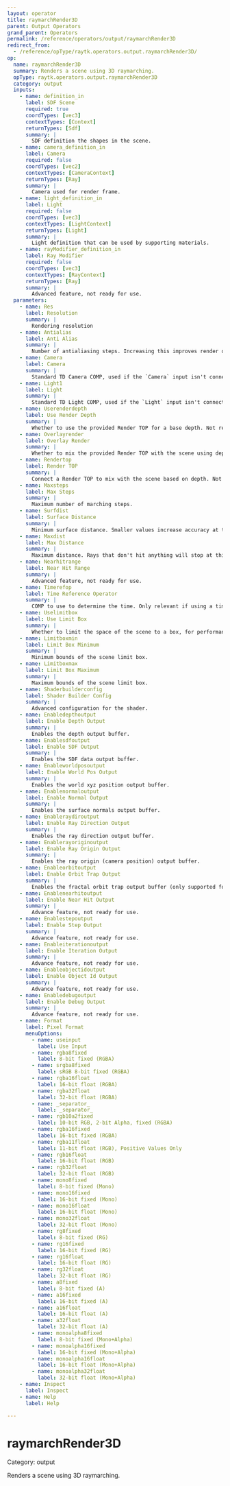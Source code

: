 ```yaml
---
layout: operator
title: raymarchRender3D
parent: Output Operators
grand_parent: Operators
permalink: /reference/operators/output/raymarchRender3D
redirect_from:
  - /reference/opType/raytk.operators.output.raymarchRender3D/
op:
  name: raymarchRender3D
  summary: Renders a scene using 3D raymarching.
  opType: raytk.operators.output.raymarchRender3D
  category: output
  inputs:
    - name: definition_in
      label: SDF Scene
      required: true
      coordTypes: [vec3]
      contextTypes: [Context]
      returnTypes: [Sdf]
      summary: |
        SDF definition the shapes in the scene.
    - name: camera_definition_in
      label: Camera
      required: false
      coordTypes: [vec2]
      contextTypes: [CameraContext]
      returnTypes: [Ray]
      summary: |
        Camera used for render frame.
    - name: light_definition_in
      label: Light
      required: false
      coordTypes: [vec3]
      contextTypes: [LightContext]
      returnTypes: [Light]
      summary: |
        Light definition that can be used by supporting materials.
    - name: rayModifier_definition_in
      label: Ray Modifier
      required: false
      coordTypes: [vec3]
      contextTypes: [RayContext]
      returnTypes: [Ray]
      summary: |
        Advanced feature, not ready for use.
  parameters:
    - name: Res
      label: Resolution
      summary: |
        Rendering resolution
    - name: Antialias
      label: Anti Alias
      summary: |
        Number of antialiasing steps. Increasing this improves render quality but can be costly.
    - name: Camera
      label: Camera
      summary: |
        Standard TD Camera COMP, used if the `Camera` input isn't connected. This camera is not yet fully functional.
    - name: Light1
      label: Light
      summary: |
        Standard TD Light COMP, used if the `Light` input isn't connected. Only point lights work, and they don't yet support distance attenuation (though the `pointLight` ROP does).
    - name: Userenderdepth
      label: Use Render Depth
      summary: |
        Whether to use the provided Render TOP for a base depth. Not ready for use.
    - name: Overlayrender
      label: Overlay Render
      summary: |
        Whether to mix the provided Render TOP with the scene using depth. Not ready for use.
    - name: Rendertop
      label: Render TOP
      summary: |
        Connect a Render TOP to mix with the scene based on depth. Not ready for use.
    - name: Maxsteps
      label: Max Steps
      summary: |
        Maximum number of marching steps.
    - name: Surfdist
      label: Surface Distance
      summary: |
        Minimum surface distance. Smaller values increase accuracy at the cost of performance.
    - name: Maxdist
      label: Max Distance
      summary: |
        Maximum distance. Rays that don't hit anything will stop at this distance. If this is too high, rays that don't hit anything will continue for a long time, causing a performance drain.
    - name: Nearhitrange
      label: Near Hit Range
      summary: |
        Advanced feature, not ready for use.
    - name: Timerefop
      label: Time Reference Operator
      summary: |
        COMP to use to determine the time. Only relevant if using a time field.
    - name: Uselimitbox
      label: Use Limit Box
      summary: |
        Whether to limit the space of the scene to a box, for performance improvements.
    - name: Limitboxmin
      label: Limit Box Minimum
      summary: |
        Minimum bounds of the scene limit box.
    - name: Limitboxmax
      label: Limit Box Maximum
      summary: |
        Maximum bounds of the scene limit box.
    - name: Shaderbuilderconfig
      label: Shader Builder Config
      summary: |
        Advanced configuration for the shader.
    - name: Enabledepthoutput
      label: Enable Depth Output
      summary: |
        Enables the depth output buffer.
    - name: Enablesdfoutput
      label: Enable SDF Output
      summary: |
        Enables the SDF data output buffer.
    - name: Enableworldposoutput
      label: Enable World Pos Output
      summary: |
        Enables the world xyz position output buffer.
    - name: Enablenormaloutput
      label: Enable Normal Output
      summary: |
        Enables the surface normals output buffer.
    - name: Enableraydiroutput
      label: Enable Ray Direction Output
      summary: |
        Enables the ray direction output buffer.
    - name: Enablerayoriginoutput
      label: Enable Ray Origin Output
      summary: |
        Enables the ray origin (camera position) output buffer.
    - name: Enableorbitoutput
      label: Enable Orbit Trap Output
      summary: |
        Enables the fractal orbit trap output buffer (only supported for certain SDFs).
    - name: Enablenearhitoutput
      label: Enable Near Hit Output
      summary: |
        Advance feature, not ready for use.
    - name: Enablestepoutput
      label: Enable Step Output
      summary: |
        Advance feature, not ready for use.
    - name: Enableiterationoutput
      label: Enable Iteration Output
      summary: |
        Advance feature, not ready for use.
    - name: Enableobjectidoutput
      label: Enable Object Id Output
      summary: |
        Advance feature, not ready for use.
    - name: Enabledebugoutput
      label: Enable Debug Output
      summary: |
        Advance feature, not ready for use.
    - name: Format
      label: Pixel Format
      menuOptions:
        - name: useinput
          label: Use Input
        - name: rgba8fixed
          label: 8-bit fixed (RGBA)
        - name: srgba8fixed
          label: sRGB 8-bit fixed (RGBA)
        - name: rgba16float
          label: 16-bit float (RGBA)
        - name: rgba32float
          label: 32-bit float (RGBA)
        - name: _separator_
          label: _separator_
        - name: rgb10a2fixed
          label: 10-bit RGB, 2-bit Alpha, fixed (RGBA)
        - name: rgba16fixed
          label: 16-bit fixed (RGBA)
        - name: rgba11float
          label: 11-bit float (RGB), Positive Values Only
        - name: rgb16float
          label: 16-bit float (RGB)
        - name: rgb32float
          label: 32-bit float (RGB)
        - name: mono8fixed
          label: 8-bit fixed (Mono)
        - name: mono16fixed
          label: 16-bit fixed (Mono)
        - name: mono16float
          label: 16-bit float (Mono)
        - name: mono32float
          label: 32-bit float (Mono)
        - name: rg8fixed
          label: 8-bit fixed (RG)
        - name: rg16fixed
          label: 16-bit fixed (RG)
        - name: rg16float
          label: 16-bit float (RG)
        - name: rg32float
          label: 32-bit float (RG)
        - name: a8fixed
          label: 8-bit fixed (A)
        - name: a16fixed
          label: 16-bit fixed (A)
        - name: a16float
          label: 16-bit float (A)
        - name: a32float
          label: 32-bit float (A)
        - name: monoalpha8fixed
          label: 8-bit fixed (Mono+Alpha)
        - name: monoalpha16fixed
          label: 16-bit fixed (Mono+Alpha)
        - name: monoalpha16float
          label: 16-bit float (Mono+Alpha)
        - name: monoalpha32float
          label: 32-bit float (Mono+Alpha)
    - name: Inspect
      label: Inspect
    - name: Help
      label: Help

---
```


# raymarchRender3D

Category: output



Renders a scene using 3D raymarching.